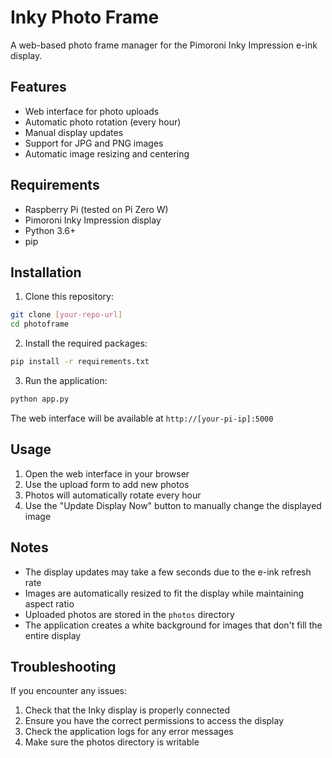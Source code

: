 # Inky Photo Frame

A web-based photo frame manager for the Pimoroni Inky Impression e-ink display.

## Features

- Web interface for photo uploads
- Automatic photo rotation (every hour)
- Manual display updates
- Support for JPG and PNG images
- Automatic image resizing and centering

## Requirements

- Raspberry Pi (tested on Pi Zero W)
- Pimoroni Inky Impression display
- Python 3.6+
- pip

## Installation

1. Clone this repository:
```bash
git clone [your-repo-url]
cd photoframe
```

2. Install the required packages:
```bash
pip install -r requirements.txt
```

3. Run the application:
```bash
python app.py
```

The web interface will be available at `http://[your-pi-ip]:5000`

## Usage

1. Open the web interface in your browser
2. Use the upload form to add new photos
3. Photos will automatically rotate every hour
4. Use the "Update Display Now" button to manually change the displayed image

## Notes

- The display updates may take a few seconds due to the e-ink refresh rate
- Images are automatically resized to fit the display while maintaining aspect ratio
- Uploaded photos are stored in the `photos` directory
- The application creates a white background for images that don't fill the entire display

## Troubleshooting

If you encounter any issues:

1. Check that the Inky display is properly connected
2. Ensure you have the correct permissions to access the display
3. Check the application logs for any error messages
4. Make sure the photos directory is writable 